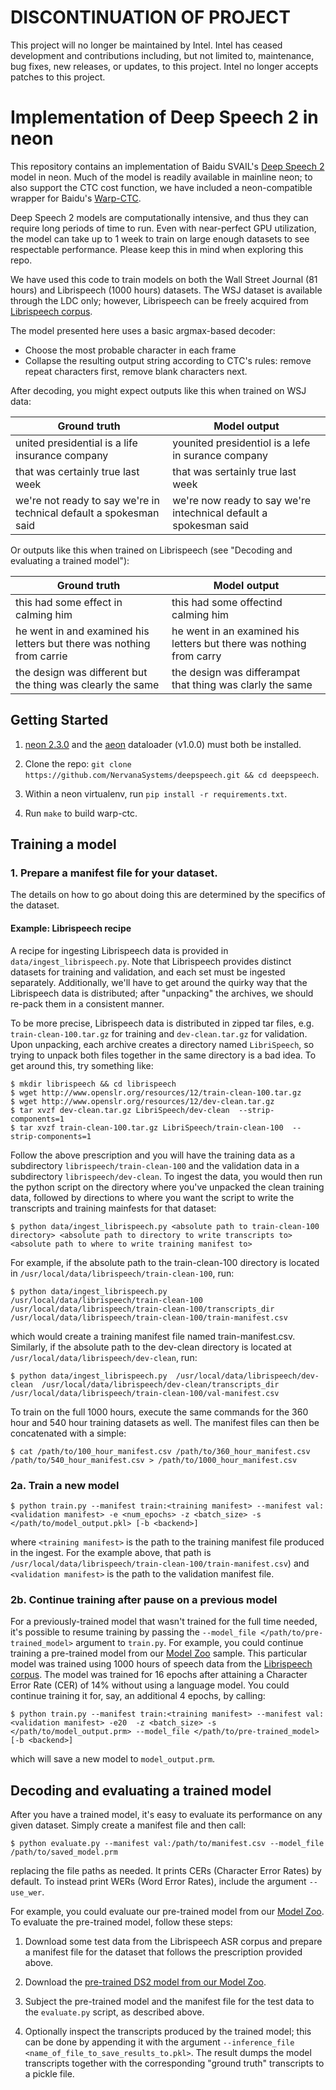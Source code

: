 # DISCONTINUATION OF PROJECT #
This project will no longer be maintained by Intel.
Intel has ceased development and contributions including, but not limited to, maintenance, bug fixes, new releases, or updates, to this project.
Intel no longer accepts patches to this project.
# Implementation of Deep Speech 2 in neon

This repository contains an implementation of Baidu SVAIL's [Deep Speech 2] 
model in neon. Much of the model is readily available in mainline neon; to also 
support the CTC cost function, we have included a neon-compatible wrapper for 
Baidu's [Warp-CTC].
  
Deep Speech 2 models are computationally intensive, and thus they can
require long periods of time to run. Even with near-perfect GPU utilization, 
the model can take up to 1 week to train on large enough datasets to see 
respectable performance. Please keep this in mind when exploring this repo. 

We have used this code to train models on both the Wall Street Journal 
(81 hours) and Librispeech (1000 hours) datasets. The WSJ dataset is 
available through the LDC only; however, Librispeech can be freely acquired 
from [Librispeech corpus].
 
The model presented here uses a basic argmax-based decoder:

* Choose the most probable character in each frame 
* Collapse the resulting output string according to CTC's rules: remove repeat 
  characters first, remove blank characters next.

After decoding, you might expect outputs like this when trained on WSJ data:

| Ground truth                    | Model output                      |
|---------------------------------|-----------------------------------|
| united presidential is a life insurance company | younited presidentiol is a lefe in surance company |
| that was certainly true last week | that was sertainly true last week |
| we're not ready to say we're in technical default a spokesman said | we're now ready to say we're intechnical default a spokesman said | 

Or outputs like this when trained on Librispeech (see "Decoding and 
evaluating a trained model"):

| Ground truth                    | Model output                      |
|---------------------------------|-----------------------------------|
| this had some effect in calming him | this had some offectind calming him |
| he went in and examined his letters but there was nothing from carrie | he went in an examined his letters but there was nothing from carry |
| the design was different but the thing was clearly the same | the design was differampat that thing was clarly the same |

## Getting Started
1. [neon 2.3.0] and the [aeon] dataloader (v1.0.0) must both be installed.  

2. Clone the repo: ```git clone https://github.com/NervanaSystems/deepspeech.git && cd deepspeech```.

3. Within a neon virtualenv, run ```pip install -r requirements.txt```.

4. Run ```make``` to build warp-ctc.

## Training a model
### 1. Prepare a manifest file for your dataset.
The details on how to go about doing this are determined by the specifics of 
the dataset. 


#### Example: Librispeech recipe
A recipe for ingesting Librispeech data is provided in ``data/ingest_librispeech.py``. 
Note that Librispeech provides distinct datasets for training and validation, 
and each set must be ingested separately. Additionally, we'll have to 
get around the quirky way that the Librispeech data is distributed; after 
"unpacking" the archives, we should re-pack them in a consistent manner.

To be more precise, Librispeech data is distributed in zipped tar files, e.g. 
`train-clean-100.tar.gz` for training and `dev-clean.tar.gz` for validation. 
Upon unpacking, each archive creates a directory named ``LibriSpeech``, so 
trying to unpack both files together in the same directory is a bad idea. To 
get around this, try something like:

```
$ mkdir librispeech && cd librispeech
$ wget http://www.openslr.org/resources/12/train-clean-100.tar.gz
$ wget http://www.openslr.org/resources/12/dev-clean.tar.gz
$ tar xvzf dev-clean.tar.gz LibriSpeech/dev-clean  --strip-components=1
$ tar xvzf train-clean-100.tar.gz LibriSpeech/train-clean-100  --strip-components=1
```

Follow the above prescription and you will have the training data as a 
subdirectory `librispeech/train-clean-100` and the validation data in a 
subdirectory `librispeech/dev-clean`. To ingest the data, you would then run the
python script on the directory where you've unpacked the clean training data,
followed by directions to where you want the script to write the transcripts and
training mainfests for that dataset:

```
$ python data/ingest_librispeech.py <absolute path to train-clean-100 directory> <absolute path to directory to write transcripts to> <absolute path to where to write training manifest to>
```

For example, if the absolute path to the train-clean-100 directory is located in
``/usr/local/data/librispeech/train-clean-100``, run:

```
$ python data/ingest_librispeech.py  /usr/local/data/librispeech/train-clean-100  /usr/local/data/librispeech/train-clean-100/transcripts_dir  /usr/local/data/librispeech/train-clean-100/train-manifest.csv
```

which would create a training manifest file named train-manifest.csv. Similarly, 
if the absolute path to the dev-clean directory is located at 
``/usr/local/data/librispeech/dev-clean``, run:  

```
$ python data/ingest_librispeech.py  /usr/local/data/librispeech/dev-clean  /usr/local/data/librispeech/dev-clean/transcripts_dir  /usr/local/data/librispeech/train-clean-100/val-manifest.csv
```

To train on the full 1000 hours, execute the same commands for the 360 hour 
and 540 hour training datasets as well. The manifest files can then be 
concatenated with a simple: 
```
$ cat /path/to/100_hour_manifest.csv /path/to/360_hour_manifest.csv /path/to/540_hour_manifest.csv > /path/to/1000_hour_manifest.csv
``` 


### 2a. Train a new model

```
$ python train.py --manifest train:<training manifest> --manifest val:<validation manifest> -e <num_epochs> -z <batch_size> -s </path/to/model_output.pkl> [-b <backend>] 
```

where `<training manifest>` is the path to the training manifest file produced 
in the ingest. For the example above, that path is ``/usr/local/data/librispeech/train-clean-100/train-manifest.csv``) 
and `<validation manifest>` is the path to the validation manifest file.
 
### 2b. Continue training after pause on a previous model
For a previously-trained model that wasn't trained for the full time needed, it's
possible to resume training by passing the `--model_file </path/to/pre-trained_model>` 
argument to `train.py`. For example, you could continue training a pre-trained 
model from our [Model Zoo] sample. 
This particular model was trained using 1000 hours of speech data from the 
[Librispeech corpus]. The model was trained for 
16 epochs after attaining a Character Error Rate (CER) of 14% without using a 
language model. You could continue training it for, say, an additional 4 epochs, 
by calling:

```
$ python train.py --manifest train:<training manifest> --manifest val:<validation manifest> -e20  -z <batch_size> -s </path/to/model_output.prm> --model_file </path/to/pre-trained_model> [-b <backend>] 
```

which will save a new model to `model_output.prm`. 

## Decoding and evaluating a trained model
After you have a trained model, it's easy to evaluate its performance on any 
given dataset. Simply create a manifest file and then call:

```
$ python evaluate.py --manifest val:/path/to/manifest.csv --model_file /path/to/saved_model.prm
```

replacing the file paths as needed. It prints CERs (Character Error Rates) by 
default. To instead print WERs (Word Error Rates), include the argument 
`--use_wer`.

For example, you could evaluate our pre-trained model from our [Model Zoo]. To 
evaluate the pre-trained model, follow these steps: 

1. Download some test data from the Librispeech ASR corpus and prepare a 
   manifest file for the dataset that follows the prescription provided above.  

2. Download the [pre-trained DS2 model from our Model Zoo].

3. Subject the pre-trained model and the manifest file for the test data to the
   `evaluate.py` script, as described above.

4. Optionally inspect the transcripts produced by the trained model; this can
   be done by appending it with the argument `--inference_file <name_of_file_to_save_results_to.pkl>`. 
   The result dumps the model transcripts together with the corresponding 
   "ground truth" transcripts to a pickle file. 


[Deep Speech 2]:https://arxiv.org/abs/1512.02595
[neon 2.3.0]:https://github.com/NervanaSystems/neon
[aeon]:https://github.com/NervanaSystems/aeon
[Warp-CTC]: https://github.com/baidu-research/warp-ctc
[Librispeech corpus]:http://www.openslr.org/12
[Model Zoo]:https://github.com/NervanaSystems/ModelZoo
[pre-trained DS2 model from our Model Zoo]:https://s3-us-west-1.amazonaws.com/nervana-modelzoo/Deep_Speech/Librispeech/librispeech_16_epochs.prm
